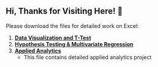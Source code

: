 ## Hi, Thanks for Visiting Here! 👋

Please download the files for detailed work on Excel:

1. **[Data Visualization and T-Test](./Excel_Analysis.xlsx)**
2. **[Hypothesis Testing & Multivariate Regression](./Excel_Analysis_MultivariateRegression.xlsx)**
3. **[Applied Analytics](./Applied_Analytics1.xlsx)**
     - This file contains detailed applied analytics project

